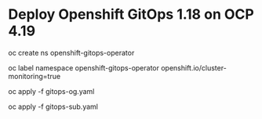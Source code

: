 # Deploy Openshift GitOps 1.18 on OCP 4.19 

oc create ns openshift-gitops-operator 

oc label namespace openshift-gitops-operator openshift.io/cluster-monitoring=true 

oc apply -f gitops-og.yaml 

oc apply -f gitops-sub.yaml 

